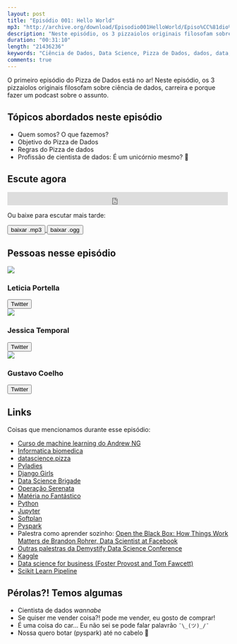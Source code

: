 ```yaml
---
layout: post
title: "Episódio 001: Hello World"
mp3: "http://archive.org/download/Episodio001HelloWorld/Episo%CC%81dio%20001_%20Hello%20World.mp3"
description: "Neste episódio, os 3 pizzaiolos originais filosofam sobre ciência de dados, carreira e porque fazer um podcast sobre o assunto."
duration: "00:31:10"
length: "21436236"
keywords: "Ciência de Dados, Data Science, Pizza de Dados, dados, data, Data Science Pizza, Python, DS, Machine Learning"
comments: true
---
```


O primeiro episódio do Pizza de Dados está no ar! Neste episódio, os 3 pizzaiolos originais filosofam sobre ciência de dados, carreira e porque fazer um podcast sobre o assunto.

## Tópicos abordados neste episódio

- Quem somos? O que fazemos?
- Objetivo do Pizza de Dados
- Regras do Pizza de dados
- Profissão de cientista de dados: É um unicórnio mesmo? 🦄

## Escute agora

<div class="player-div">
<iframe src="https://archive.org/embed/Episodio001HelloWorld" width="500" height="30" frameborder="0" webkitallowfullscreen="true" mozallowfullscreen="true" allowfullscreen></iframe>
</div>

Ou baixe para escutar mais tarde:
<div class="download">
  <a href="https://archive.org/download/Episodio001HelloWorld/Episo%CC%81dio%20001_%20Hello%20World.mp3">
    <button class="btn btn-mp3">baixar .mp3</button>
  </a>
  <a href="https://archive.org/download/Episodio001HelloWorld/Episo%CC%81dio%20001_%20Hello%20World.ogg">
    <button class="btn btn-ogg">baixar .ogg</button>
  </a>
</div>

## Pessoas nesse episódio

<div class="row">
  <div class="pizzaiolo-img">
    <img class="img-circle" src="https://pbs.twimg.com/profile_images/949336700895014912/1UVzY3Ms_400x400.jpg">
  </div>
  <div>
    <h3>Leticia Portella</h3>
    <a href="https://twitter.com/leleportella">
      <button class="btn btn-twitter">Twitter</button>
    </a>
  </div>
</div>
<div class="row">
  <div class="pizzaiolo-img">
    <img class="img-circle" src="https://pbs.twimg.com/profile_images/950517230038548480/3LLLh6G5_400x400.jpg">
  </div>
  <div>
    <h3>Jessica Temporal</h3>
    <a href="https://twitter.com/jesstemporal">
      <button class="btn btn-twitter">Twitter</button>
    </a>
  </div>
</div>
<div class="row">
  <div class="pizzaiolo-img">
    <img class="img-circle" src="https://pbs.twimg.com/profile_images/927578792419356672/Xs18O64r_400x400.jpg">
  </div>
  <div>
    <h3>Gustavo Coelho</h3>
    <a href="https://twitter.com/gusrabbit">
      <button class="btn btn-twitter">Twitter</button>
    </a>
  </div>
</div>

## Links

Coisas que mencionamos durante esse episódio:

- [Curso de machine learning do Andrew NG](https://www.coursera.org/learn/machine-learning)
- [Informatica biomedica](https://pt.wikipedia.org/wiki/Curso_de_Informática_Biomédica_da_Faculdade_de_Filosofia,_Ciências_e_Letras_de_Ribeirão_Preto)
- [datascience.pizza](https://github.com/leportella/datascience-pizza)
- [Pyladies](http://brasil.pyladies.com/)
- [Django Girls](https://djangogirls.org/)
- [Data Science Brigade](http://datasciencebr.com)
- [Operação Serenata](https://serenatadeamor.org/)
- [Matéria no Fantástico](https://globoplay.globo.com/v/6267741/programa/)
- [Python](https://www.python.org.br/)
- [Jupyter](http://jupyter.org/)
- [Softplan](http://softplan.com.br/)
- [Pyspark](https://spark.apache.org/)
- Palestra como aprender sozinho: [Open the Black Box: How Things Work Matters de Brandon Rohrer, Data Scientist at Facebook](https://www.youtube.com/watch?time_continue=709&v=lYJ96LGZ_2E)
- [Outras palestras da Demystify Data Science Conference](https://www.thisismetis.com/demystifying-data-science-recordings)
- [Kaggle](https://www.kaggle.com/)
- [Data science for business (Foster Provost and Tom Fawcett)](https://www.amazon.com.br/Data-Science-Business-Data-Analytic-Thinking/dp/1449361323)
- [Scikit Learn Pipeline](http://scikit-learn.org/stable/modules/generated/sklearn.pipeline.Pipeline.html)

## Pérolas?! Temos algumas

- Cientista de dados _wannabe_
- Se quiser me vender coisa?! pode me vender, eu gosto de comprar!
- É uma coisa do car... Eu não sei se pode falar palavrão `¯\_(ツ)_/¯`
- Nossa quero botar (pyspark) até no cabelo 💁
